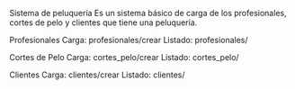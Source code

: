 Sistema de peluquería
Es un sistema básico de carga de los profesionales, cortes de pelo y clientes que tiene una peluquería.

Profesionales
Carga: profesionales/crear
Listado: profesionales/

Cortes de Pelo
Carga: cortes_pelo/crear
Listado: cortes_pelo/

Clientes
Carga: clientes/crear
Listado: clientes/